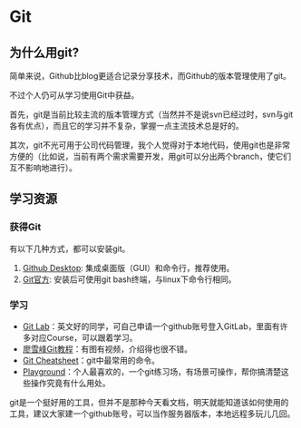 # Git

## 为什么用git?
简单来说，Github比blog更适合记录分享技术，而Github的版本管理使用了git。

不过个人仍可从学习使用Git中获益。

首先，git是当前比较主流的版本管理方式（当然并不是说svn已经过时，svn与git各有优点），而且它的学习并不复杂，掌握一点主流技术总是好的。

其次，git不光可用于公司代码管理，我个人觉得对于本地代码，使用git也是非常方便的（比如说，当前有两个需求需要开发，用git可以分出两个branch，使它们互不影响地进行）。

## 学习资源
### 获得Git
有以下几种方式，都可以安装git。

1. [Github Desktop](https://desktop.github.com/): 集成桌面版（GUI）和命令行，推荐使用。
2. [Git官方](https://git-scm.com/): 安装后可使用git bash终端，与linux下命令行相同。

### 学习
- [Git Lab](https://lab.github.com/)：英文好的同学，可自己申请一个github账号登入GitLab，里面有许多对应Course，可以跟着学习。
- [廖雪峰Git教程](https://www.liaoxuefeng.com/wiki/0013739516305929606dd18361248578c67b8067c8c017b000)：有图有视频，介绍得也很不错。
- [Git Cheatsheet](https://services.github.com/on-demand/downloads/zh_CN/github-git-cheat-sheet/)：git中最常用的命令。
- [Playground](https://learngitbranching.js.org/)：个人最喜欢的，一个git练习场，有场景可操作，帮你搞清楚这些操作究竟有什么用处。

git是一个挺好用的工具，但并不是那种今天看文档，明天就能知道该如何使用的工具，建议大家建一个github账号，可以当作服务器版本，本地远程多玩儿几回。
